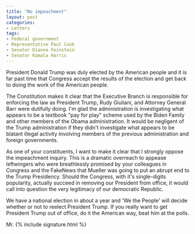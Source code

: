 ```yaml
---
title: "No impeachment"
layout: post
categories:
- Letters
tags:
- Federal government
- Representative Paul Cook
- Senator Dianne Feinstein
- Senator Kamala Harris
---
```


President Donald Trump was duly elected by the American people and it is far past time that Congress accept the results of the election and get back to doing the work of the American people.

The Constitution makes it clear that the Executive Branch is responsible for enforcing the law as President Trump, Rudy Giuliani, and Attorney General Barr were dutifully doing. I'm glad the administration is investigating what appears to be a textbook "pay for play" scheme used by the Biden Family and other members of the Obama administration. It would be negligent of the Trump administration if they didn't investigate what appears to be blatant illegal activity involving members of the previous administration and foreign governments.

As one of your constituents, I want to make it clear that I strongly oppose the impeachment inquiry. This is a dramatic overreach to appease leftwingers who were breathlessly promised by your colleagues in Congress and the FakeNews that Mueller was going to put an abrupt end to the Trump Presidency. Should the Congress, with it's single-digits popularity, actually succeed in removing our President from office, it would call into question the very legitimacy of our democratic Republic.

We have a national election in about a year and 'We the People' will decide whether or not to reelect President Trump. If you really want to get President Trump out of office, do it the American way, beat him at the polls.

Mr. {% include signature.html %}
